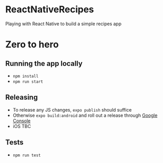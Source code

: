# ReactNativeRecipes
Playing with React Native to build a simple recipes app

# Zero to hero

## Running the app locally
* `npm install`
* `npm run start`

## Releasing
* To release any JS changes, `expo publish` should suffice
* Otherwise `expo build:android` and roll out a release through [Google Console](https://play.google.com/apps/publish)
* iOS TBC

## Tests
* `npm run test`